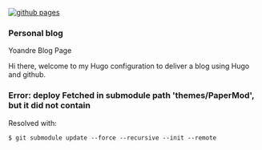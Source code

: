 
[![github pages](https://github.com/yoandresaav/blog/actions/workflows/gh-pages.yml/badge.svg)](https://github.com/yoandresaav/blog/actions/workflows/gh-pages.yml)
### Personal blog

Yoandre Blog Page

Hi there, welcome to my Hugo configuration to deliver a blog using Hugo and github.


### Error: deploy Fetched in submodule path 'themes/PaperMod', but it did not contain

Resolved with:

```
$ git submodule update --force --recursive --init --remote
```
